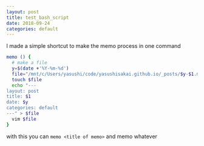 ```yaml
---
layout: post
title: test_bash_script
date: 2018-09-24
categories: default
---
```


I made a simple shortcut to make the memo process in one command

```bash
memo () {
  # make a file
  y=$(date +'%Y-%m-%d')
  file="/mnt/c/Users/yasushi/code/yasushisakai.github.io/_posts/$y-$1.md"
  touch $file
  echo "---
layout: post
title: $1
date: $y
categories: default
---" > $file
  vim $file
}
```

with this you can ```memo <title of memo>``` and memo whatever
